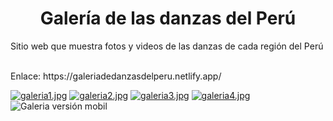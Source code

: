 <h1 align="center">Galería de las danzas del Perú</h1>
<p>Sitio web que muestra fotos y videos de las danzas de cada región del Perú</p>
<br>
Enlace: https://galeriadedanzasdelperu.netlify.app/

[![galeria1.jpg](https://i.postimg.cc/4dnzQQDb/galeria1.jpg)](https://postimg.cc/XGSGVd7p)
[![galeria2.jpg](https://i.postimg.cc/q71sK55v/galeria2.jpg)](https://postimg.cc/t1VnQ2bK)
[![galeria3.jpg](https://i.postimg.cc/76TCRKPJ/galeria3.jpg)](https://postimg.cc/k6qX6Fb7)
[![galeria4.jpg](https://i.postimg.cc/x1S3VHmn/galeria4.jpg)](https://postimg.cc/bs3tQZLB)
<img align="center" src="https://i.postimg.cc/52j88384/galeria5.jpg" alt="Galeria versión mobil">
